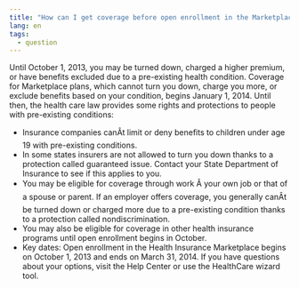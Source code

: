 ```yaml
---
title: "How can I get coverage before open enrollment in the Marketplace begins?"
lang: en
tags:
  - question
---
```

Until October 1, 2013, you may be turned down, charged a higher premium, or have benefits excluded due to a pre-existing health condition. Coverage for Marketplace plans, which cannot turn you down, charge you more, or exclude benefits based on your condition, begins January 1, 2014. 
Until then, the health care law provides some rights and protections to people with pre-existing conditions:
* Insurance companies canÂt limit or deny benefits to children under age 19 with pre-existing conditions.
* In some states insurers are not allowed to turn you down thanks to a protection called guaranteed issue. Contact your State Department of Insurance to see if this applies to you.
* You may be eligible for coverage through work Â your own job or that of a spouse or parent. If an employer offers coverage, you generally canÂt be turned down or charged more due to a pre-existing condition thanks to a protection called nondiscrimination.
* You may also be eligible for coverage in other health insurance programs until open enrollment begins in October.
* Key dates: Open enrollment in the Health Insurance Marketplace begins on October 1, 2013 and ends on March 31, 2014. 
If you have questions about your options, visit the Help Center or use the HealthCare wizard tool.
